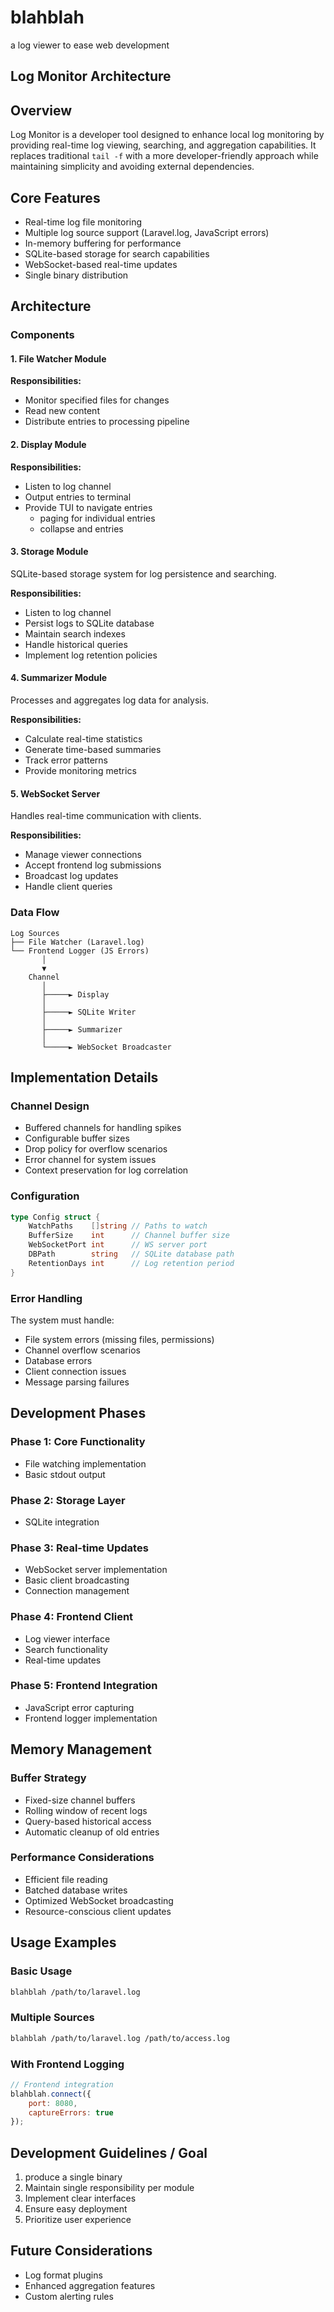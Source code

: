 # blahblah

a log viewer to ease web development

## Log Monitor Architecture

## Overview

Log Monitor is a developer tool designed to enhance local log monitoring by providing real-time log viewing, searching, and aggregation capabilities. It replaces traditional `tail -f` with a more developer-friendly approach while maintaining simplicity and avoiding external dependencies.

## Core Features

- Real-time log file monitoring
- Multiple log source support (Laravel.log, JavaScript errors)
- In-memory buffering for performance
- SQLite-based storage for search capabilities
- WebSocket-based real-time updates
- Single binary distribution

## Architecture

### Components

#### 1. File Watcher Module

**Responsibilities:**

- Monitor specified files for changes
- Read new content
- Distribute entries to processing pipeline

#### 2. Display Module 

**Responsibilities:**

- Listen to log channel
- Output entries to terminal
- Provide TUI to navigate entries
    - paging for individual entries
    - collapse and entries

#### 3. Storage Module

SQLite-based storage system for log persistence and searching.

**Responsibilities:**

- Listen to log channel
- Persist logs to SQLite database
- Maintain search indexes
- Handle historical queries
- Implement log retention policies

#### 4. Summarizer Module

Processes and aggregates log data for analysis.

**Responsibilities:**

- Calculate real-time statistics
- Generate time-based summaries
- Track error patterns
- Provide monitoring metrics

#### 5. WebSocket Server

Handles real-time communication with clients.

**Responsibilities:**

- Manage viewer connections
- Accept frontend log submissions
- Broadcast log updates
- Handle client queries

### Data Flow

```
Log Sources
├── File Watcher (Laravel.log)
└── Frontend Logger (JS Errors)
       │
       ▼
    Channel
       │
       ├─────► Display
       │
       ├─────► SQLite Writer
       │
       ├─────► Summarizer
       │
       └─────► WebSocket Broadcaster
```

## Implementation Details

### Channel Design

- Buffered channels for handling spikes
- Configurable buffer sizes
- Drop policy for overflow scenarios
- Error channel for system issues
- Context preservation for log correlation

### Configuration

```go
type Config struct {
    WatchPaths    []string // Paths to watch
    BufferSize    int      // Channel buffer size
    WebSocketPort int      // WS server port
    DBPath        string   // SQLite database path
    RetentionDays int      // Log retention period
}
```

### Error Handling

The system must handle:

- File system errors (missing files, permissions)
- Channel overflow scenarios
- Database errors
- Client connection issues
- Message parsing failures

## Development Phases

### Phase 1: Core Functionality

- File watching implementation
- Basic stdout output

### Phase 2: Storage Layer

- SQLite integration

### Phase 3: Real-time Updates

- WebSocket server implementation
- Basic client broadcasting
- Connection management

### Phase 4: Frontend Client

- Log viewer interface
- Search functionality
- Real-time updates

### Phase 5: Frontend Integration

- JavaScript error capturing
- Frontend logger implementation

## Memory Management

### Buffer Strategy

- Fixed-size channel buffers
- Rolling window of recent logs
- Query-based historical access
- Automatic cleanup of old entries

### Performance Considerations

- Efficient file reading
- Batched database writes
- Optimized WebSocket broadcasting
- Resource-conscious client updates

## Usage Examples

### Basic Usage

```bash
blahblah /path/to/laravel.log
```

### Multiple Sources

```bash
blahblah /path/to/laravel.log /path/to/access.log
```

### With Frontend Logging

```javascript
// Frontend integration
blahblah.connect({
    port: 8080,
    captureErrors: true
});
```

## Development Guidelines / Goal

1. produce a single binary
2. Maintain single responsibility per module
3. Implement clear interfaces
4. Ensure easy deployment
5. Prioritize user experience

## Future Considerations

- Log format plugins
- Enhanced aggregation features
- Custom alerting rules
